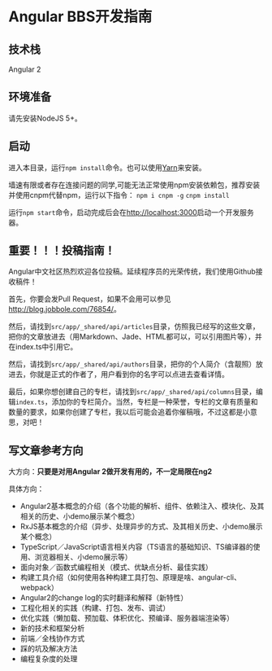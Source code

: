 # Angular BBS开发指南

## 技术栈

Angular 2

## 环境准备

请先安装NodeJS 5+。

## 启动

进入本目录，运行`npm install`命令。也可以使用[Yarn](https://yarnpkg.com/en/docs/install)来安装。

墙速有限或者存在连接问题的同学,可能无法正常使用npm安装依赖包，推荐安装并使用cnpm代替npm，运行以下指令：
`npm i cnpm -g`
`cnpm install`


运行`npm start`命令，启动完成后会在<http://localhost:3000>启动一个开发服务器。

## 重要！！！投稿指南！

Angular中文社区热烈欢迎各位投稿。延续程序员的光荣传统，我们使用Github接收稿件！

首先，你要会发Pull Request，如果不会用可以参见<http://blog.jobbole.com/76854/>。

然后，请找到`src/app/_shared/api/articles`目录，仿照我已经写的这些文章，把你的文章放进去（用Markdown、Jade、HTML都可以，可以引用图片等），并在index.ts中引用它。

然后，请找到`src/app/_shared/api/authors`目录，把你的个人简介（含靓照）放进去，你就是正式的作者了，用户看到你的名字可以点进去查看详情。

最后，如果你想创建自己的专栏，请找到`src/app/_shared/api/columns`目录，编辑`index.ts`，添加你的专栏简介。当然，专栏是一种荣誉，专栏的文章有质量和数量的要求，如果你创建了专栏，我以后可能会追着你催稿哦，不过这都是小意思，对吧！

## 写文章参考方向

大方向：**只要是对用Angular 2做开发有用的，不一定局限在ng2**

具体方向：

- Angular2基本概念的介绍（各个功能的解析、组件、依赖注入、模块化、及其相关的历史、小demo展示某个概念）
- RxJS基本概念的介绍（异步、处理异步的方式、及其相关历史、小demo展示某个概念）
- TypeScript／JavaScript语言相关内容（TS语言的基础知识、TS编译器的使用、浏览器相关、小demo展示等）
- 面向对象／函数式编程相关（模式、优缺点分析、最佳实践）
- 构建工具介绍（如何使用各种构建工具打包、原理是啥、angular-cli、webpack）
- Angular2的change log的实时翻译和解释（新特性）
- 工程化相关的实践（构建、打包、发布、调试）
- 优化实践（懒加载、预加载、体积优化、预编译、服务器端渲染等）
- 新的技术和框架分析
- 前端／全栈协作方式
- 踩的坑及解决方法
- 编程复杂度的处理

